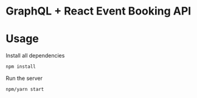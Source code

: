 # GraphQL + React Event Booking API

# Usage

Install all dependencies

```sh
npm install
```

Run the server
```sh
npm/yarn start
```
